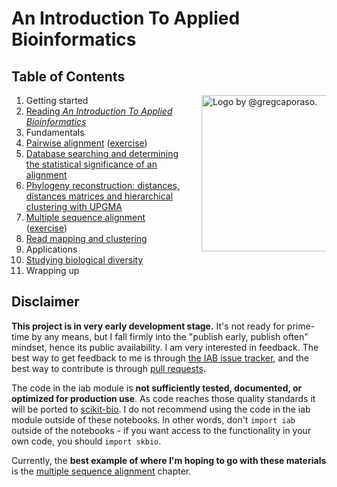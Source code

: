 
# An Introduction To Applied Bioinformatics

## Table of Contents

<div style="float: right; margin-left: 30px; width: 200px"><img title="Logo by @gregcaporaso." style="float: right;margin-left: 30px;" src="https://raw.github.com/gregcaporaso/An-Introduction-To-Applied-Bioinformatics/master/images/logo.png" align=right height=250/></div>

1. Getting started
  1. [Reading *An Introduction To Applied Bioinformatics*](getting-started/reading-iab.ipynb)
2. Fundamentals
  1. [Pairwise alignment](fundamentals/pairwise-alignment.ipynb) ([exercise](fundamentals/pairwise-alignment-exercises.ipynb))
  2. [Database searching and determining the statistical significance of an alignment](fundamentals/database-searching.ipynb)
  3. [Phylogeny reconstruction: distances, distances matrices and hierarchical clustering with UPGMA](fundamentals/phylogeny-reconstruction.ipynb)
  4. [Multiple sequence alignment](fundamentals/multiple-sequence-alignment.ipynb) ([exercise](fundamentals/msa-assignment.ipynb))
  5. [Read mapping and clustering](fundamentals/sequence-mapping-and-clustering.ipynb?create=1)
3. Applications
  1. [Studying biological diversity](applications/biological-diversity.ipynb)
4. Wrapping up

## Disclaimer

**This project is in very early development stage.** It's not ready for prime-time by any means, but I fall firmly into the "publish early, publish often" mindset, hence its public availability. I am very interested in feedback. The best way to get feedback to me is through [the IAB issue tracker](https://github.com/gregcaporaso/An-Introduction-To-Applied-Bioinformatics/issues), and the best way to contribute is through [pull requests](https://help.github.com/articles/using-pull-requests).

The code in the iab module is **not sufficiently tested, documented, or optimized for production use**. As code reaches those quality standards it will be ported to [scikit-bio](http://www.scikit-bio.org). I do not recommend using the code in the iab module outside of these notebooks. In other words, don't `import iab` outside of the notebooks - if you want access to the functionality in your own code, you should `import skbio`.

Currently, the **best example of where I'm hoping to go with these materials** is the [multiple sequence alignment](http://nbviewer.ipython.org/github/gregcaporaso/An-Introduction-To-Applied-Bioinformatics/blob/master/algorithms/4-multiple-sequence-alignment.ipynb) chapter.